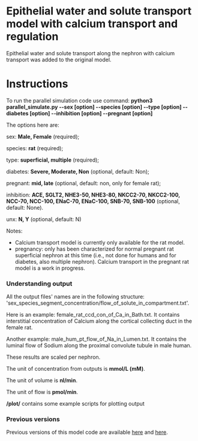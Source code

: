 # Epithelial water and solute transport model with calcium transport and regulation 
Epithelial water and solute transport along the nephron with calcium transport was added to the original model.


# Instructions
To run the parallel simulation code use command: **python3 parallel_simulate.py --sex [option] --species [option] --type [option] --diabetes [option] --inhibition [option] --pregnant [option]**

The options here are:

sex: **Male, Female** (required);

species: **rat** (required);

type: **superficial, multiple** (required);

diabetes: **Severe, Moderate, Non** (optional, default: Non);

pregnant: **mid, late** (optional, default: non, only for female rat);

inhibition: **ACE, SGLT2, NHE3-50, NHE3-80, NKCC2-70, NKCC2-100, NCC-70, NCC-100, ENaC-70, ENaC-100, SNB-70, SNB-100** (optional, default: None).

unx: **N, Y** (optional, default: N)

Notes:
* Calcium transport model is currently only available for the rat model. 
* pregnancy: only has been characterized for normal pregnant rat superficial nephron at this time (i.e., not done for humans and for diabetes, also multiple nephron). Calcium transport in the pregnant rat model is a work in progress. 

### Understanding output

All the output files' names are in the following structure: 'sex_species_segment_concentration/flow_of_solute_in_compartment.txt'. 

Here is an example: female_rat_ccd_con_of_Ca_in_Bath.txt. It contains interstitial concentration of Calcium along the cortical collecting duct in the female rat.

Another example: male_hum_pt_flow_of_Na_in_Lumen.txt. It contains the luminal flow of Sodium along the proximal convolute tubule in male human.

These results are scaled per nephron.

The unit of concentration from outputs is **mmol/L (mM)**.

The unit of volume is **nl/min**.

The unit of flow is **pmol/min**.

**/plot/** contains some example scripts for plotting output


### Previous versions
Previous versions of this model code are available [here](https://github.com/Layton-Lab/nephron) and [here](https://github.com/uwrhu).
